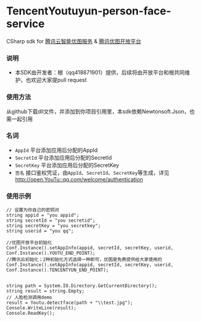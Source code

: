 # TencentYoutuyun-person-face-service

CSharp sdk for [腾讯云智能优图服务](http://www.qcloud.com/product/fr.html) & [腾讯优图开放平台](http://open.youtu.qq.com)

### 说明

- 本SDK由开发者：根（qq418871901）提供，后续将由开放平台和根共同维护，也欢迎大家提pull request

### 使用方法
从github下载dll文件，并添加到你项目引用里，本sdk依赖Newtonsoft.Json，也需一起引用

### 名词

- `AppId` 平台添加应用后分配的AppId
- `SecretId` 平台添加应用后分配的SecretId
- `SecretKey` 平台添加应用后分配的SecretKey
- `签名` 接口鉴权凭证，由`AppId`、`SecretId`、`SecretKey`等生成，详见<http://open.YouTu::qq.com/welcome/authentication>

### 使用示例

```
// 设置为你自己的密钥对
string appid = "you appid";
string secretId = "you secretid";
string secretKey = "you secretkey";
string userid = "you qq";

//优图开放平台初始化
Conf.Instance().setAppInfo(appid, secretId, secretKey, userid, Conf.Instance().YOUTU_END_POINT);
//腾讯云初始化；2种初始化方式选择一种即可，优图是免费提供给大家使用的
Conf.Instance().setAppInfo(appid, secretId, secretKey, userid, Conf.Instance().TENCENTYUN_END_POINT);


string path = System.IO.Directory.GetCurrentDirectory();
string result = string.Empty;
// 人脸检测调用demo
result = Youtu.detectface(path + "\\test.jpg");
Console.WriteLine(result);
Console.ReadKey();
```